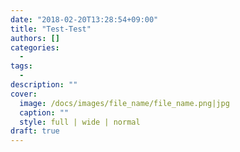 ```yaml
---
date: "2018-02-20T13:28:54+09:00"
title: "Test-Test"
authors: []
categories:
  -
tags:
  -
description: ""
cover:
  image: /docs/images/file_name/file_name.png|jpg
  caption: ""
  style: full | wide | normal
draft: true
---
```

